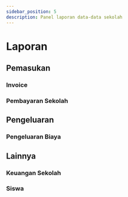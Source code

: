 ```yaml
---
sidebar_position: 5
description: Panel laporan data-data sekolah
---
```


# Laporan

## Pemasukan

### Invoice

### Pembayaran Sekolah

## Pengeluaran

### Pengeluaran Biaya

## Lainnya

### Keuangan Sekolah

### Siswa
